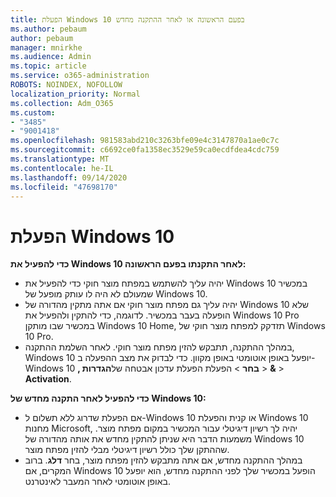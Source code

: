 ```yaml
---
title: הפעלת Windows 10 בפעם הראשונה או לאחר ההתקנה מחדש
ms.author: pebaum
author: pebaum
manager: mnirkhe
ms.audience: Admin
ms.topic: article
ms.service: o365-administration
ROBOTS: NOINDEX, NOFOLLOW
localization_priority: Normal
ms.collection: Adm_O365
ms.custom:
- "3485"
- "9001418"
ms.openlocfilehash: 981583abd210c3263bfe09e4c3147870a1ae0c7c
ms.sourcegitcommit: c6692ce0fa1358ec3529e59ca0ecdfdea4cdc759
ms.translationtype: MT
ms.contentlocale: he-IL
ms.lasthandoff: 09/14/2020
ms.locfileid: "47698170"
---
```

# <a name="activate-windows-10"></a>הפעלת Windows 10

**כדי להפעיל את Windows 10 לאחר התקנתו בפעם הראשונה:**

- יהיה עליך להשתמש במפתח מוצר חוקי כדי להפעיל את Windows 10 במכשיר שמעולם לא היה לו עותק מופעל של Windows 10.
- יהיה עליך גם מפתח מוצר חוקי אם אתה מתקין מהדורה של Windows 10 שלא הופעלה בעבר במכשיר. לדוגמה, כדי להתקין ולהפעיל את Windows 10 Pro במכשיר שבו מותקן Windows 10 Home, תזדקק למפתח מוצר חוקי של Windows 10 Pro.
- במהלך ההתקנה, תתבקש להזין מפתח מוצר חוקי. לאחר השלמת ההתקנה, Windows 10 יופעל באופן אוטומטי באופן מקוון. כדי לבדוק את מצב ההפעלה ב-Windows 10 **, בחר** >  הפעלת הפעלת עדכון אבטחה של**הגדרות**  >  **&**  >  **Activation**.

**כדי להפעיל לאחר התקנה מחדש של Windows 10:**

- אם הפעלת שדרוג ללא תשלום ל-Windows 10 או קנית והפעלת Windows 10 מחנות Microsoft, יהיה לך רשיון דיגיטלי עבור המכשיר במקום מפתח מוצר. משמעות הדבר היא שניתן להתקין מחדש את אותה מהדורה של Windows 10 שההתקן שלך כולל רשיון דיגיטלי מבלי להזין מפתח מוצר.
- במהלך ההתקנה מחדש, אם אתה מתבקש להזין מפתח מוצר, בחר **דלג**. ברוב המקרים, אם Windows 10 הופעל במכשיר שלך לפני ההתקנה מחדש, הוא יופעל באופן אוטומטי לאחר המעבר לאינטרנט.

